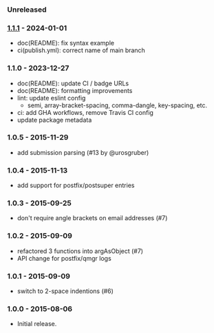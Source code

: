 
### Unreleased


### [1.1.1] - 2024-01-01

- doc(README): fix syntax example
- ci(publish.yml): correct name of main branch


### 1.1.0 - 2023-12-27

- doc(README): update CI / badge URLs
- doc(README): formatting improvements
- lint: update eslint config
    - semi, array-bracket-spacing, comma-dangle, key-spacing, etc.
- ci: add GHA workflows, remove Travis CI config
- update package metadata


### 1.0.5 - 2015-11-29

- add submission parsing (#13 by @urosgruber)


### 1.0.4 - 2015-11-13

- add support for postfix/postsuper entries


### 1.0.3 - 2015-09-25

- don't require angle brackets on email addresses (#7)


### 1.0.2 - 2015-09-09

- refactored 3 functions into argAsObject (#7)
- API change for postfix/qmgr logs


### 1.0.1 - 2015-09-09

- switch to 2-space indentions (#6)


### 1.0.0 - 2015-08-06

- Initial release.


[1.1.0]: https://github.com/msimerson/postfix-parser/releases/tag/1.1.0
[1.1.1]: https://github.com/msimerson/postfix-parser/releases/tag/1.1.1

